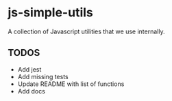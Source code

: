 # js-simple-utils

A collection of Javascript utilities that we use internally.

## TODOS

- Add jest
- Add missing tests
- Update README with list of functions
- Add docs
